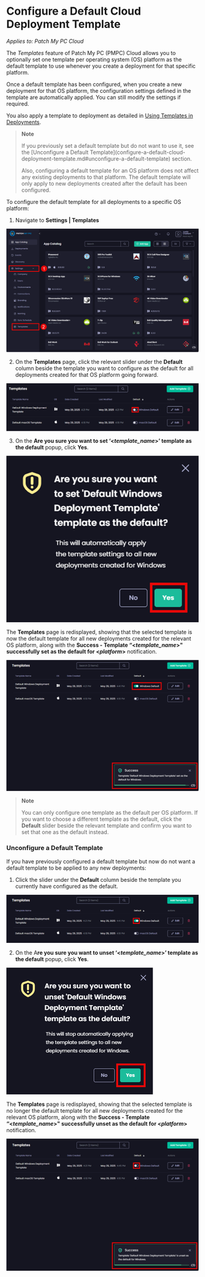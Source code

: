 # Configure a Default Cloud Deployment Template

_Applies to: Patch My PC Cloud_

The _Templates_ feature of Patch My PC (PMPC) Cloud allows you to optionally set one template per operating system (OS) platform as the default template to use whenever you create a deployment for that specific platform.

Once a default template has been configured, when you create a new deployment for that OS platform, the configuration settings defined in the template are automatically applied. You can still modify the settings if required.

You also apply a template to deployment as detailed in [Using Templates in Deployments](../../cloud-deployments/use-a-template-in-cloud-deployments.md).

<blockquote class="wp-block-quote">
<p><strong>Note</strong></p>
<p>If you previously set a default template but do not want to use it, see the [Unconfigure a Default Template](configure-a-default-cloud-deployment-template.md#unconfigure-a-default-template) section.</p>
<p>Also, configuring a default template for an OS platform does not affect any existing deployments to that platform. The default template will only apply to new deployments created after the default has been configured.</p>
</blockquote>

To configure the default template for all deployments to a specific OS platform:

1. Navigate to <strong>Settings | Templates</strong>

![Navigating to “Settings | Templates”](/_images/image-(261).png "Navigating to “Settings | Templates”")

2. On the <strong>Templates</strong> page, click the relevant slider under the <strong>Default</strong> column beside the template you want to configure as the default for all deployments created for that OS platform going forward.

![Clicking the “default” slider beside the relevant template](/_images/image-(47).png "Clicking the “default” slider beside the relevant template")

3. On the <strong>Are you sure you want to set ‘<</strong>_<strong>template\_name</strong>_<strong>>’ template as the default</strong> popup, click <strong>Yes</strong>.

![](/_images/image-(263).png "")

The <strong>Templates</strong> page is redisplayed, showing that the selected template is now the default template for all new deployments created for the relevant OS platform, along with the <strong>Success - Template “<</strong>_<strong>template\_name</strong>_<strong>>" successfully set as the default for <</strong>_<strong>platform</strong>_<strong>></strong> notification.

![](/_images/image-(49).png "")

<blockquote class="wp-block-quote">
<p><strong>Note</strong></p>
<p>You can only configure one template as the default per OS platform. If you want to choose a different template as the default, click the <strong>Default</strong> slider beside the relevant template and confirm you want to set that one as the default instead.</p>
</blockquote>

### Unconfigure a Default Template

If you have previously configured a default template but now do not want a default template to be applied to any new deployments:

1. Click the slider under the <strong>Default</strong> column beside the template you currently have configured as the default.

![Clicking the slider under the “Default” column beside the template currently configured as the default.](/_images/image-(51).png "Clicking the slider under the “Default” column beside the template currently configured as the default.")

2. On the A<strong>re you sure you want to unset ‘<</strong>_<strong>template\_name</strong>_<strong>>’ template as the default</strong> popup, click <strong>Yes</strong>.

![](/_images/image-(266).png "")

The <strong>Templates</strong> page is redisplayed, showing that the selected template is no longer the default template for all new deployments created for the relevant OS platform, along with the <strong>Success - Template “<</strong>_<strong>template\_name</strong>_<strong>>" successfully unset as the default for <</strong>_<strong>platform</strong>_<strong>></strong> notification.

![](/_images/image-(52).png "")
